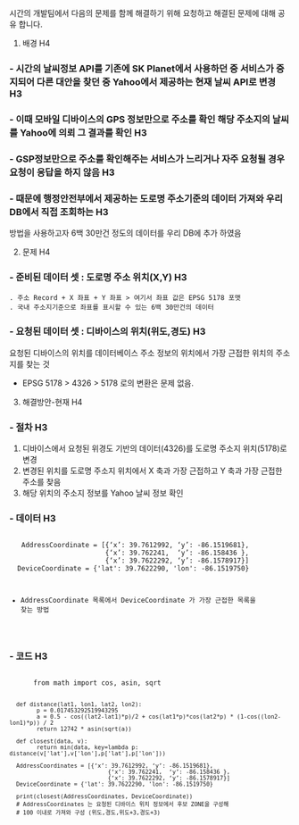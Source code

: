 
시간의 개발팀에서 다음의 문제를 함께 해결하기 위해 요청하고 해결된 문제에 대해 공유 합니다.

1. 배경 H4
### - 시간의 날씨정보 API를 기존에 SK Planet에서 사용하던 중 서비스가 중지되어 다른 대안을 찾던 중 Yahoo에서 제공하는 현재 날씨 API로 변경  H3
### - 이때 모바일 디바이스의 GPS 정보만으로 주소를 확인 해당 주소지의 날씨를 Yahoo에 의뢰 그 결과를 확인 H3
### - GSP정보만으로 주소를 확인해주는 서비스가 느리거나 자주 요청될 경우 요청이 응답을 하지 않음 H3
### - 때문에 행정안전부에서 제공하는 도로명 주소기준의 데이터 가져와 우리 DB에서 직접 조회하는 H3
  방법을 사용하고자 6백 30만건 정도의 데이터를 우리 DB에 추가 하였음

2. 문제 H4
### - 준비된 데이터 셋 : 도로명 주소 위치(X,Y) H3
    . 주소 Record + X 좌표 + Y 좌표 > 여기서 좌표 값은 EPSG 5178 포맷
    . 국내 주소지기준으로 좌표를 표시할 수 있는 6백 30만건의 데이터
### - 요청된 데이터 셋 : 디바이스의 위치(위도,경도) H3

요청된 디바이스의 위치를 데이터베이스 주소 정보의 위치에서 가장 근접한 위치의 주소지를 찾는 것
* EPSG 5178 > 4326 > 5178 로의 변환은 문제 없음.

3. 해결방안-현재 H4
### - 절차 H3
   1) 디바이스에서 요청된 위경도 기반의 데이터(4326)를 도로명 주소지 위치(5178)로 변경
   2) 변경된 위치를 도로명 주소지 위치에서 X 축과 가장 근접하고 Y 축과 가장 근접한 주소를 찾음
   3) 해당 위치의 주소지 정보를 Yahoo 날씨 정보 확인

### - 데이터 H3
<code>
   AddressCoordinate = [{‘x’: 39.7612992, ‘y’: -86.1519681},
                        {‘x’: 39.762241,  ‘y’: -86.158436 },
                        {‘x’: 39.7622292, ‘y’: -86.1578917}]
  DeviceCoordinate = {'lat': 39.7622290, 'lon': -86.1519750}

  * AddressCoordinate 목록에서 DeviceCoordinate 가 가장 근접한 목록을 찾는 방법
</code>

### - 코드 H3
<code>
      from math import cos, asin, sqrt

      def distance(lat1, lon1, lat2, lon2):
            p = 0.017453292519943295
            a = 0.5 - cos((lat2-lat1)*p)/2 + cos(lat1*p)*cos(lat2*p) * (1-cos((lon2-lon1)*p)) / 2
            return 12742 * asin(sqrt(a))

      def closest(data, v):
            return min(data, key=lambda p: distance(v['lat'],v['lon'],p['lat'],p['lon']))

      AddressCoordinates = [{‘x’: 39.7612992, ‘y’: -86.1519681},
                                 {‘x’: 39.762241,  ‘y’: -86.158436 },
                                 {‘x’: 39.7622292, ‘y’: -86.1578917}]
      DeviceCoordinate = {'lat': 39.7622290, 'lon': -86.1519750}

      print(closest(AddressCoordinates, DeviceCoordinate))
      # AddressCoordinates 는 요청된 디바이스 위치 정보에서 후보 ZONE을 구성해
      # 100 이내로 가져와 구성 (위도,경도,위도+3,경도+3)
</code>

